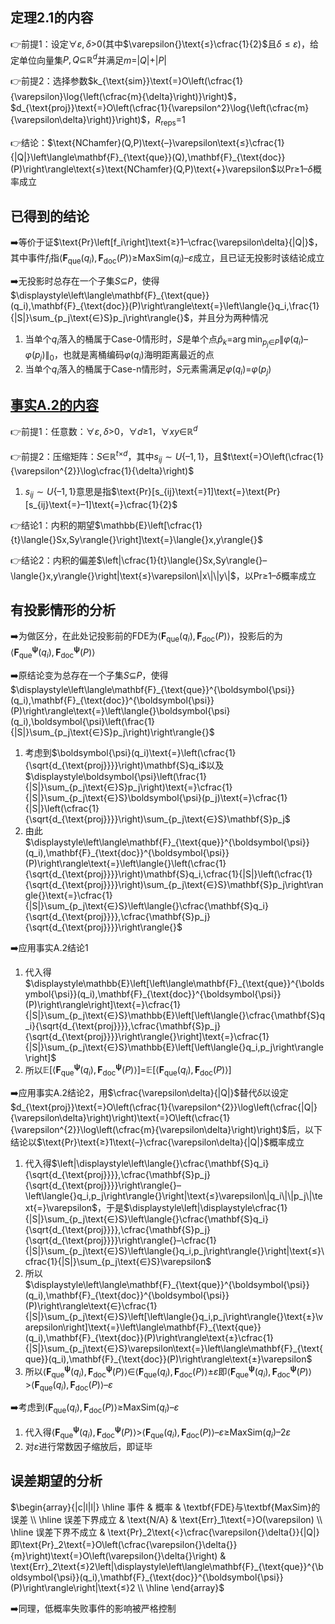 ## 定理$\textbf{2.1}$的内容

👉前提$1$：设定$\forall{}\varepsilon,\delta\text{>}0$(其中$\varepsilon{}\text{≤}\cfrac{1}{2}$且$\delta{≤}\varepsilon$)，给定单位向量集$P,Q\text{⊆}\mathbb{R}^d$并满足$m\text{=}|Q|\text{+}|P|$

👉前提$2$：选择参数$k_{\text{sim}}\text{=}O\left(\cfrac{1}{\varepsilon}\log{\left(\cfrac{m}{\delta}\right)}\right)$，$d_{\text{proj}}\text{=}O\left(\cfrac{1}{\varepsilon^2}\log{\left(\cfrac{m}{\varepsilon\delta}\right)}\right)$，$R_{\text{reps}}\text{=}1$

👉结论：$\text{NChamfer}(Q,P)\text{–}\varepsilon\text{≤}\cfrac{1}{|Q|}\left\langle\mathbf{F}_{\text{que}}(Q),\mathbf{F}_{\text{doc}}(P)\right\rangle\text{≤}\text{NChamfer}(Q,P)\text{+}\varepsilon$以$\text{Pr}\text{≥}1\text{–}\delta$概率成立

## 已得到的结论

➡️等价于证$\text{Pr}\left[f_i\right]\text{≥}1–\cfrac{\varepsilon\delta}{|Q|}$，其中事件$f_i$指$\left\langle\mathbf{F}_{\text{que}}(q_i),\mathbf{F}_{\text{doc}}(P)\right\rangle\text{≥}\displaystyle{}\text{MaxSim}(q_i)\text{–}\varepsilon$成立，且已证无投影时该结论成立

➡️无投影时总存在一个子集$S\text{⊆}P$，使得$\displaystyle\left\langle\mathbf{F}_{\text{que}}(q_i),\mathbf{F}_{\text{doc}}(P)\right\rangle\text{=}\left\langle{}q_i,\frac{1}{|S|}\sum_{p_j\text{∈}S}p_j\right\rangle{}$，并且分为两种情况

1. 当单个$q_i$落入的桶属于$\text{Case-0}$情形时，$S$是单个点$\displaystyle{}\hat{p}_k\text{=}\arg{}\min_{p_j\text{∈}P}\|\varphi(q_i)–\varphi(p_j)\|_{0}$，也就是离桶编码$\varphi(q_i)$海明距离最近的点
2. 当单个$q_i$落入的桶属于$\text{Case-n}$情形时，$S$元素需满足$\varphi(q_i)\text{=}\varphi(p_j)$ 

## [事实$\textbf{A.2}$的内容](证明06-原文-事实A2) 

👉前提$1$：任意数：$\forall\varepsilon,\delta\text{>}0$，$\forall{d}\text{≥}1$，$\forall{}xy\text{∈}\mathbb{R}^{d}$

👉前提$2$：压缩矩阵：$S\text{∈}\mathbb{R}^{t\text{×}d}$，其中$s_{ij}\sim{}U\{–1,1\}$，且$t\text{=}O\left(\cfrac{1}{\varepsilon^{2}}\log\cfrac{1}{\delta}\right)$

1. $s_{ij}\sim{}U\{–1,1\}$意思是指$\text{Pr}[s_{ij}\text{=}1]\text{=}\text{Pr}[s_{ij}\text{=}–1]\text{=}\cfrac{1}{2}$

👉结论$1$：内积的期望$\mathbb{E}\left[\cfrac{1}{t}\langle{}Sx,Sy\rangle{}\right]\text{=}\langle{}x,y\rangle{}$

👉结论$2$：内积的偏差$\left|\cfrac{1}{t}\langle{}Sx,Sy\rangle{}–\langle{}x,y\rangle{}\right|\text{≤}\varepsilon\|x\|\|y\|$，以$\text{Pr}\text{≥}1\text{–}\delta$概率成立

## 有投影情形的分析

➡️为做区分，在此处记投影前的$\text{FDE}$为$\left\langle\mathbf{F}_{\text{que}}(q_i),\mathbf{F}_{\text{doc}}(P)\right\rangle$，投影后的为$\displaystyle\left\langle\mathbf{F}_{\text{que}}^{\boldsymbol{\psi}}(q_i),\mathbf{F}_{\text{doc}}^{\boldsymbol{\psi}}(P)\right\rangle$

➡️原结论变为总存在一个子集$S\text{⊆}P$，使得$\displaystyle\left\langle\mathbf{F}_{\text{que}}^{\boldsymbol{\psi}}(q_i),\mathbf{F}_{\text{doc}}^{\boldsymbol{\psi}}(P)\right\rangle\text{=}\left\langle{}\boldsymbol{\psi}(q_i),\boldsymbol{\psi}\left(\frac{1}{|S|}\sum_{p_j\text{∈}S}p_j\right)\right\rangle{}$

1. 考虑到$\boldsymbol{\psi}(q_i)\text{=}\left(\cfrac{1}{\sqrt{d_{\text{proj}}}}\right)\mathbf{S}q_i$以及$\displaystyle\boldsymbol{\psi}\left(\frac{1}{|S|}\sum_{p_j\text{∈}S}p_j\right)\text{=}\cfrac{1}{|S|}\sum_{p_j\text{∈}S}\boldsymbol{\psi}(p_j)\text{=}\cfrac{1}{|S|}\left(\cfrac{1}{\sqrt{d_{\text{proj}}}}\right)\sum_{p_j\text{∈}S}\mathbf{S}p_j$
2. 由此$\displaystyle\left\langle\mathbf{F}_{\text{que}}^{\boldsymbol{\psi}}(q_i),\mathbf{F}_{\text{doc}}^{\boldsymbol{\psi}}(P)\right\rangle\text{=}\left\langle{}\left(\cfrac{1}{\sqrt{d_{\text{proj}}}}\right)\mathbf{S}q_i,\cfrac{1}{|S|}\left(\cfrac{1}{\sqrt{d_{\text{proj}}}}\right)\sum_{p_j\text{∈}S}\mathbf{S}p_j\right\rangle{}\text{=}\cfrac{1}{|S|}\sum_{p_j\text{∈}S}\left\langle{}\cfrac{\mathbf{S}q_i}{\sqrt{d_{\text{proj}}}},\cfrac{\mathbf{S}p_j}{\sqrt{d_{\text{proj}}}}\right\rangle{}$ 

➡️应用事实$\text{A.2}$结论$1$

1. 代入得$\displaystyle\mathbb{E}\left[\left\langle\mathbf{F}_{\text{que}}^{\boldsymbol{\psi}}(q_i),\mathbf{F}_{\text{doc}}^{\boldsymbol{\psi}}(P)\right\rangle\right]\text{=}\cfrac{1}{|S|}\sum_{p_j\text{∈}S}\mathbb{E}\left[\left\langle{}\cfrac{\mathbf{S}q_i}{\sqrt{d_{\text{proj}}}},\cfrac{\mathbf{S}p_j}{\sqrt{d_{\text{proj}}}}\right\rangle{}\right]\text{=}\cfrac{1}{|S|}\sum_{p_j\text{∈}S}\mathbb{E}\left[\left\langle{}q_i,p_j\right\rangle\right]$ 
2. 所以$\displaystyle\mathbb{E}\left[\left\langle\mathbf{F}_{\text{que}}^{\boldsymbol{\psi}}(q_i),\mathbf{F}_{\text{doc}}^{\boldsymbol{\psi}}(P)\right\rangle\right]\text{=}\mathbb{E}\left[\left\langle\mathbf{F}_{\text{que}}(q_i),\mathbf{F}_{\text{doc}}(P)\right\rangle\right]$

➡️应用事实$\text{A.2}$结论$2$，用$\cfrac{\varepsilon\delta}{|Q|}$替代$\delta$以设定$d_{\text{proj}}\text{=}O\left(\cfrac{1}{\varepsilon^{2}}\log\left(\cfrac{|Q|}{\varepsilon\delta}\right)\right)\text{=}O\left(\cfrac{1}{\varepsilon^{2}}\log\left(\cfrac{m}{\varepsilon\delta}\right)\right)$后，以下结论以$\text{Pr}\text{≥}1\text{–}\cfrac{\varepsilon\delta}{|Q|}$概率成立

1. 代入得$\left|\displaystyle\left\langle{}\cfrac{\mathbf{S}q_i}{\sqrt{d_{\text{proj}}}},\cfrac{\mathbf{S}p_j}{\sqrt{d_{\text{proj}}}}\right\rangle{}–\left\langle{}q_i,p_j\right\rangle{}\right|\text{≤}\varepsilon\|q_i\|\|p_j\|\text{=}\varepsilon$，于是$\displaystyle\left|\displaystyle\cfrac{1}{|S|}\sum_{p_j\text{∈}S}\left\langle{}\cfrac{\mathbf{S}q_i}{\sqrt{d_{\text{proj}}}},\cfrac{\mathbf{S}p_j}{\sqrt{d_{\text{proj}}}}\right\rangle{}–\cfrac{1}{|S|}\sum_{p_j\text{∈}S}\left\langle{}q_i,p_j\right\rangle{}\right|\text{≤}\cfrac{1}{|S|}\sum_{p_j\text{∈}S}\varepsilon$
2. 所以$\displaystyle\left\langle\mathbf{F}_{\text{que}}^{\boldsymbol{\psi}}(q_i),\mathbf{F}_{\text{doc}}^{\boldsymbol{\psi}}(P)\right\rangle\text{∈}\cfrac{1}{|S|}\sum_{p_j\text{∈}S}\left[\left\langle{}q_i,p_j\right\rangle{}\text{±}\varepsilon\right]\text{=}\left\langle\mathbf{F}_{\text{que}}(q_i),\mathbf{F}_{\text{doc}}(P)\right\rangle\text{±}\cfrac{1}{|S|}\sum_{p_j\text{∈}S}\varepsilon\text{=}\left\langle\mathbf{F}_{\text{que}}(q_i),\mathbf{F}_{\text{doc}}(P)\right\rangle\text{±}\varepsilon$ 
3. 所以$\displaystyle\left\langle\mathbf{F}_{\text{que}}^{\boldsymbol{\psi}}(q_i),\mathbf{F}_{\text{doc}}^{\boldsymbol{\psi}}(P)\right\rangle\text{∈}\left\langle\mathbf{F}_{\text{que}}(q_i),\mathbf{F}_{\text{doc}}(P)\right\rangle\text{±}\varepsilon$即$\displaystyle\left\langle\mathbf{F}_{\text{que}}^{\boldsymbol{\psi}}(q_i),\mathbf{F}_{\text{doc}}^{\boldsymbol{\psi}}(P)\right\rangle\text{>}\left\langle\mathbf{F}_{\text{que}}(q_i),\mathbf{F}_{\text{doc}}(P)\right\rangle\text{–}\varepsilon$

➡️考虑到$\left\langle\mathbf{F}_{\text{que}}(q_i),\mathbf{F}_{\text{doc}}(P)\right\rangle\text{≥}\displaystyle{}\text{MaxSim}(q_i)\text{–}\varepsilon$

1. 代入得$\displaystyle\left\langle\mathbf{F}_{\text{que}}^{\boldsymbol{\psi}}(q_i),\mathbf{F}_{\text{doc}}^{\boldsymbol{\psi}}(P)\right\rangle\text{>}\left\langle\mathbf{F}_{\text{que}}(q_i),\mathbf{F}_{\text{doc}}(P)\right\rangle\text{–}\varepsilon\text{≥}\displaystyle{}\text{MaxSim}(q_i)\text{–}2\varepsilon$
2. 对$\varepsilon$进行常数因子缩放后，即证毕

## 误差期望的分析

$\begin{array}{|c|l|l|}
\hline
事件 & 概率 & \textbf{FDE}与\textbf{MaxSim}的误差 \\
\hline
误差下界成立 & \text{N/A} & \text{Err}_1\text{=}O(\varepsilon) \\
\hline
误差下界不成立 & \text{Pr}_2\text{<}\cfrac{\varepsilon{}\delta{}}{|Q|}即\text{Pr}_2\text{=}O\left(\cfrac{\varepsilon{}\delta{}}{m}\right)\text{=}O\left(\varepsilon{}\delta{}\right) & \text{Err}_2\text{≤}2\left|\displaystyle\left\langle\mathbf{F}_{\text{que}}^{\boldsymbol{\psi}}(q_i),\mathbf{F}_{\text{doc}}^{\boldsymbol{\psi}}(P)\right\rangle\right|\text{≤}2 \\
\hline
\end{array}$

➡️同理，低概率失败事件的影响被严格控制

 






